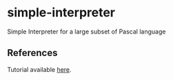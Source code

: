 # simple-interpreter
Simple Interpreter for a large subset of Pascal language


## References
Tutorial available [here](https://ruslanspivak.com/lsbasi-part1/).
